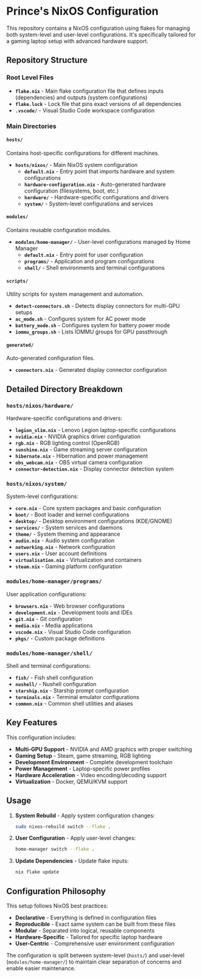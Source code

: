 # Prince's NixOS Configuration

This repository contains a NixOS configuration using flakes for managing both system-level and user-level configurations. It's specifically tailored for a gaming laptop setup with advanced hardware support.

## Repository Structure

### Root Level Files

- **`flake.nix`** - Main flake configuration file that defines inputs (dependencies) and outputs (system configurations)
- **`flake.lock`** - Lock file that pins exact versions of all dependencies
- **`.vscode/`** - Visual Studio Code workspace configuration

### Main Directories

#### `hosts/`
Contains host-specific configurations for different machines.

- **`hosts/nixos/`** - Main NixOS system configuration
  - **`default.nix`** - Entry point that imports hardware and system configurations
  - **`hardware-configuration.nix`** - Auto-generated hardware configuration (filesystems, boot, etc.)
  - **`hardware/`** - Hardware-specific configurations and drivers
  - **`system/`** - System-level configurations and services

#### `modules/`
Contains reusable configuration modules.

- **`modules/home-manager/`** - User-level configurations managed by Home Manager
  - **`default.nix`** - Entry point for user configuration
  - **`programs/`** - Application and program configurations
  - **`shell/`** - Shell environments and terminal configurations

#### `scripts/`
Utility scripts for system management and automation.

- **`detect-connectors.sh`** - Detects display connectors for multi-GPU setups
- **`ac_mode.sh`** - Configures system for AC power mode
- **`battery_mode.sh`** - Configures system for battery power mode
- **`iommu_groups.sh`** - Lists IOMMU groups for GPU passthrough

#### `generated/`
Auto-generated configuration files.

- **`connectors.nix`** - Generated display connector configuration

## Detailed Directory Breakdown

### `hosts/nixos/hardware/`
Hardware-specific configurations and drivers:

- **`legion_slim.nix`** - Lenovo Legion laptop-specific configurations
- **`nvidia.nix`** - NVIDIA graphics driver configuration
- **`rgb.nix`** - RGB lighting control (OpenRGB)
- **`sunshine.nix`** - Game streaming server configuration
- **`hibernate.nix`** - Hibernation and power management
- **`obs_webcam.nix`** - OBS virtual camera configuration
- **`connector-detection.nix`** - Display connector detection system

### `hosts/nixos/system/`
System-level configurations:

- **`core.nix`** - Core system packages and basic configuration
- **`boot/`** - Boot loader and kernel configurations
- **`desktop/`** - Desktop environment configurations (KDE/GNOME)
- **`services/`** - System services and daemons
- **`theme/`** - System theming and appearance
- **`audio.nix`** - Audio system configuration
- **`networking.nix`** - Network configuration
- **`users.nix`** - User account definitions
- **`virtualisation.nix`** - Virtualization and containers
- **`steam.nix`** - Gaming platform configuration

### `modules/home-manager/programs/`
User application configurations:

- **`browsers.nix`** - Web browser configurations
- **`development.nix`** - Development tools and IDEs
- **`git.nix`** - Git configuration
- **`media.nix`** - Media applications
- **`vscode.nix`** - Visual Studio Code configuration
- **`pkgs/`** - Custom package definitions

### `modules/home-manager/shell/`
Shell and terminal configurations:

- **`fish/`** - Fish shell configuration
- **`nushell/`** - Nushell configuration
- **`starship.nix`** - Starship prompt configuration
- **`terminals.nix`** - Terminal emulator configurations
- **`common.nix`** - Common shell utilities and aliases

## Key Features

This configuration includes:

- **Multi-GPU Support** - NVIDIA and AMD graphics with proper switching
- **Gaming Setup** - Steam, game streaming, RGB lighting
- **Development Environment** - Complete development toolchain
- **Power Management** - Laptop-specific power profiles
- **Hardware Acceleration** - Video encoding/decoding support
- **Virtualization** - Docker, QEMU/KVM support

## Usage

1. **System Rebuild** - Apply system configuration changes:
   ```bash
   sudo nixos-rebuild switch --flake .
   ```

2. **User Configuration** - Apply user-level changes:
   ```bash
   home-manager switch --flake .
   ```

3. **Update Dependencies** - Update flake inputs:
   ```bash
   nix flake update
   ```

## Configuration Philosophy

This setup follows NixOS best practices:

- **Declarative** - Everything is defined in configuration files
- **Reproducible** - Exact same system can be built from these files
- **Modular** - Separated into logical, reusable components
- **Hardware-Specific** - Tailored for specific laptop hardware
- **User-Centric** - Comprehensive user environment configuration

The configuration is split between system-level (`hosts/`) and user-level (`modules/home-manager/`) to maintain clear separation of concerns and enable easier maintenance.